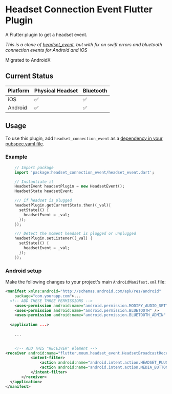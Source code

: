 # Headset Connection Event Flutter Plugin

A Flutter plugin to get a headset event.

*This is a clone of [headset_event](https://github.com/flutter-moum/flutter_headset_event), but with fix on swift errors and bluetooth connection events for Android and iOS*

Migrated to AndroidX

## Current Status

| Platform    | Physical Headset | Bluetooth |
| ----------- | ---------------- | --------- |
| iOS         | ✅               | ✅        |
| Android     | ✅               | ✅        |


## Usage
To use this plugin, add `headset_connection_event` as a [dependency in your pubspec.yaml file](https://flutter.io/platform-plugins/).

### Example

``` dart
    // Import package
    import 'package:headset_connection_event/headset_event.dart';

    // Instantiate it
    HeadsetEvent headsetPlugin = new HeadsetEvent();
    HeadsetState headsetEvent;

    /// if headset is plugged
    headsetPlugin.getCurrentState.then((_val){
      setState(() {
        headsetEvent = _val;
      });
    });

    /// Detect the moment headset is plugged or unplugged
    headsetPlugin.setListener((_val) {
      setState(() {
        headsetEvent = _val;
      });
    });
```

### Android setup

Make the following changes to your project's main `AndroidManifest.xml` file:
```xml
<manifest xmlns:android="http://schemas.android.com/apk/res/android"
    package="com.yourapp.com">...
  <!-- ADD THESE THREE PERMISSIONS -->
    <uses-permission android:name="android.permission.MODIFY_AUDIO_SETTINGS" />
    <uses-permission android:name="android.permission.BLUETOOTH" />
    <uses-permission android:name="android.permission.BLUETOOTH_ADMIN" />
  
  <application ...>
    
    ...
    

    <!-- ADD THIS "RECEIVER" element -->
<receiver android:name="flutter.moum.headset_event.HeadsetBroadcastReceiver" >
           <intent-filter>
               <action android:name="android.intent.action.HEADSET_PLUG" />
               <action android:name="android.intent.action.MEDIA_BUTTON" />
           </intent-filter>
       </receiver>
  </application>
</manifest>
```
